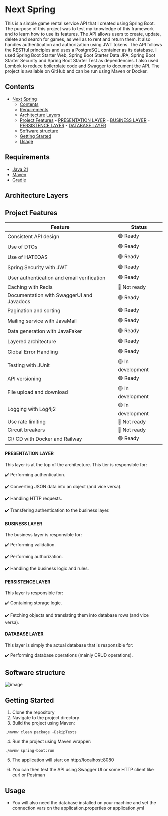# Next Spring

This is a simple game rental service API that I created using Spring Boot. The purpose of this project was to test my knowledge of this framework and to learn how to use its features. The API allows users to create, update, delete and search for games, as well as to rent and return them. It also handles authentication and authorization using JWT tokens. The API follows the RESTful principles and uses a PostgreSQL container as its database. I used Spring Boot Starter Web, Spring Boot Starter Data JPA, Spring Boot Starter Security and Spring Boot Starter Test as dependencies. I also used Lombok to reduce boilerplate code and Swagger to document the API. The project is available on GitHub and can be run using Maven or Docker.


## Contents

- [Next Spring](#next-spring)
	- [Contents](#contents)
	- [Requirements](#requirements)
	- [Architecture Layers](#architecture-layers)
	- [Project Features](#project-features)
			- [PRESENTATION LAYER](#presentation-layer)
			- [BUSINESS LAYER](#business-layer)
			- [PERSISTENCE LAYER](#persistence-layer)
			- [DATABASE LAYER](#database-layer)
	- [Software structure](#software-structure)
	- [Getting Started](#getting-started)
	- [Usage](#usage)

## Requirements

- [Java 21](https://adoptium.net/)
- [Maven](https://maven.apache.org/)
- [Gradle](https://gradle.org/)

## Architecture Layers

## Project Features

| Feature                                    | Status           |
| ------------------------------------------ | ---------------- |
| Consistent API design                      | 🟢 Ready          |
| Use of DTOs                                | 🟢 Ready          |
| Use of HATEOAS                             | 🟢 Ready          |
| Spring Security with JWT                   | 🟢 Ready          |
| User authentication and email verification | 🟢 Ready          |
| Caching with Redis                         | 🔴 Not ready      |
| Documentation with SwaggerUI and Javadocs  | 🟢 Ready          |
| Pagination and sorting                     | 🟢 Ready          |
| Mailing service with JavaMail              | 🟢 Ready          |
| Data generation with JavaFaker             | 🟢 Ready          |
| Layered architecture                       | 🟢 Ready          |
| Global Error Handling                      | 🟢 Ready          |
| Testing with JUnit                         | 🟡 In development |
| API versioning                             | 🟢 Ready          |
| File upload and download                   | 🟡 In development |
| Logging with Log4j2                        | 🟡 In development |
| Use rate limiting                          | 🔴 Not ready      |
| Circuit breakers                           | 🔴 Not ready      |
| CI/ CD with Docker and Railway             | 🟢 Ready          |

#### PRESENTATION LAYER

This layer is at the top of the architecture. This tier is responsible for:

✔️ Performing authentication.

✔️ Converting JSON data into an object (and vice versa).

✔️ Handling HTTP requests.

✔️ Transfering authentication to the business layer.

#### BUSINESS LAYER

The business layer is responsible for:

✔️ Performing validation.

✔️ Performing authorization.

✔️ Handling the business logic and rules.

#### PERSISTENCE LAYER

This layer is responsible for:

✔️ Containing storage logic.

✔️ Fetching objects and translating them into database rows (and vice versa).

#### DATABASE LAYER

This layer is simply the actual database that is responsible for:

✔️ Performing database operations (mainly CRUD operations).

## Software structure

![image](https://github.com/AthirsonSilva/blog-api/assets/84593887/046588ab-6449-43f3-b68b-ed5c580146d9)

## Getting Started

1. Clone the repository
2. Navigate to the project directory
3. Build the project using Maven:

```
./mvnw clean package -DskipTests
```

4. Run the project using Maven wrapper:

```
./mvnw spring-boot:run
```

5. The application will start on http://localhost:8080

6. You can then test the API using Swagger UI or some HTTP client like curl or Postman

## Usage

- You will also need the database installed on your machine and set the connection vars on the application.properties or application.yml
